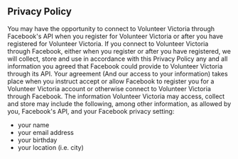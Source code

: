 ## Privacy Policy

You may have the opportunity to connect to Volunteer Victoria through Facebook's API when you register for Volunteer Victoria or after you have registered for Volunteer Victoria. If you connect to Volunteer Victoria through Facebook, either when you register or after you have registered, we will collect, store and use in accordance with this Privacy Policy any and all information you agreed that Facebook could provide to Volunteer Victoria through its API. Your agreement (And our access to your information) takes place when you instruct accept or allow Facebook to register you for a Volunteer Victoria account or otherwise connect to Volunteer Victoria through Facebook. The information Volunteer Victoria may access, collect and store may include the following, among other information, as allowed by you, Facebook's API, and your Facebook privacy setting:
- your name
- your email address
- your birthday
- your location (i.e. city)
